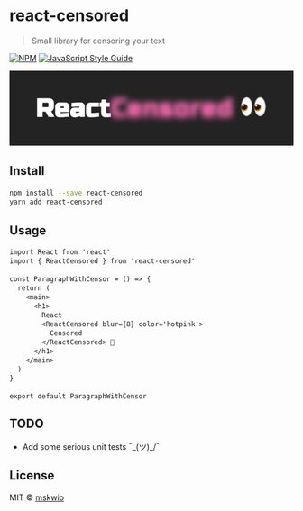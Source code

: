 # react-censored

> Small library for censoring your text

[![NPM](https://img.shields.io/npm/v/react-censored.svg)](https://www.npmjs.com/package/react-censored) [![JavaScript Style Guide](https://img.shields.io/badge/code_style-standard-brightgreen.svg)](https://standardjs.com)

![ReactCensored](./img.png?raw=true 'ReactCensored')

## Install

```bash
npm install --save react-censored
yarn add react-censored
```

## Usage

```tsx
import React from 'react'
import { ReactCensored } from 'react-censored'

const ParagraphWithCensor = () => {
  return (
    <main>
      <h1>
        React
        <ReactCensored blur={8} color='hotpink'>
          Censored
        </ReactCensored> 👀
      </h1>
    </main>
  )
}

export default ParagraphWithCensor
```

## TODO

- Add some serious unit tests ¯\_(ツ)\_/¯

## License

MIT © [mskwio](https://github.com/mskwio)
